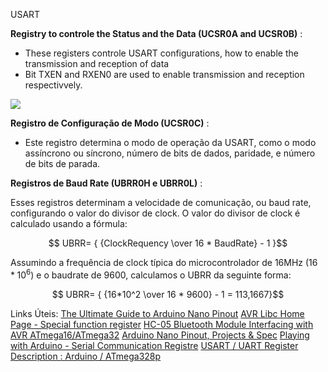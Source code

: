 USART


**Registry to controle the Status and the Data (UCSR0A and UCSR0B)** :

* These registers controle USART configurations, how to enable the transmission and reception of data
* Bit TXEN and RXEN0 are used to enable transmission and reception respectivvely.


![](assets/20240222_014937_image.png)

**Registro de Configuração de Modo (UCSR0C)** :

* Este registro determina o modo de operação da USART, como o modo assíncrono ou síncrono, número de bits de dados, paridade, e número de bits de parada.


**Registros de Baud Rate (UBRR0H e UBRR0L)** :

Esses registros determinam a velocidade de comunicação, ou baud rate, configurando o valor do divisor de clock.
O valor do divisor de clock é calculado usando a fórmula:

$$ UBRR= { {ClockRequency \over 16 * BaudRate} - 1 }$$

Assumindo a frequência de clock típica do microcontrolador de 16MHz ($16*10^6$) e o baudrate de $9600$, calculamos o UBRR da seguinte forma:

$$ UBRR= { {16*10^2 \over 16 * 9600} - 1 = 113,1667}$$





Links Úteis:
[The Ultimate Guide to Arduino Nano Pinout](https://www.nextpcb.com/blog/arduino-nano-pinout)
[AVR Libc Home Page - Special function register](https://www.ele.uva.es/~jesus/perifericos/avr-libc-user-manual-1.4.5/group__avr__sfr.html)
[HC-05 Bluetooth Module Interfacing with AVR ATmega16/ATmega32](https://www.electronicwings.com/avr-atmega/hc-05-bluetooth-module-interfacing-with-atmega1632)
[Arduino Nano Pinout, Projects & Spec](https://devboards.info/boards/arduino-nano)
[Playing with Arduino - Serial Communication Registre](https://garretlab.web.fc2.com/en/arduino/inside/hardware/arduino/avr/cores/arduino/HardwareSerial.cpp/registers.html)
[USART / UART Register Description : Arduino / ATmega328p](https://www.arnabkumardas.com/arduino-tutorial/usart-register-description/)
